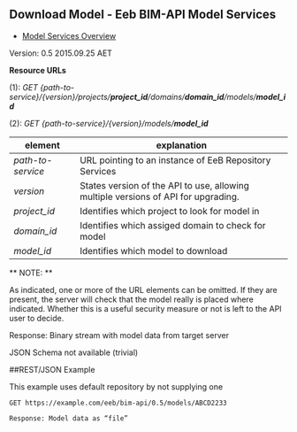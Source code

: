 ## Download Model - Eeb BIM-API Model Services

* [Model Services Overview](./model_service.md)

Version: 0.5 2015.09.25 AET

**Resource URLs** 

(1): *GET {path-to-service}/{version}/projects/**project_id**/domains/**domain_id**/models/**model_id***

(2): *GET {path-to-service}/{version}/models/**model_id***

element | explanation
--------|-----------|
*path-to-service*	|URL pointing to an instance of EeB Repository Services|
*version*	|States version of the API to use, allowing multiple versions of API for upgrading.
*project_id*	|Identifies which project to look for model in 
*domain_id*	|Identifies which assiged domain to check for model 
*model_id*	| Identifies which model to download


** NOTE: **

As indicated, one or more of the URL elements can be omitted. If they are present, the server will check that the model really is placed where indicated. Whether this is a useful security measure or not is left to the API user to decide.

Response: Binary stream	with model data from target server 


JSON Schema not available (trivial)

##REST/JSON Example

This example uses default repository by not supplying one

```
GET https://example.com/eeb/bim-api/0.5/models/ABCD2233

Response: Model data as “file”
```
